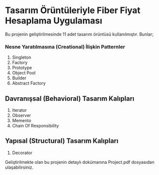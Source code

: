 # Tasarım Örüntüleriyle Fiber Fiyat Hesaplama Uygulaması

Bu projenin geliştirilmesinde 11 adet tasarım örüntüsü kullanılmıştır. Bunlar;
 
### Nesne Yaratılmasına (Creational) İlişkin Patternler

1. Singleton
2. Factory
3. Prototype
4. Object Pool
5. Builder
6. Abstract Factory

## Davranışsal (Behavioral) Tasarım Kalıpları

1. Iterator
2. Observer
3. Memento
4. Chain Of Responsibility

## Yapısal (Structural) Tasarım Kalıpları

1. Decorator

Geliştirilmekte olan bu projenin detaylı dokümanına Project.pdf dosyasıdan ulaşabilirsiniz.
